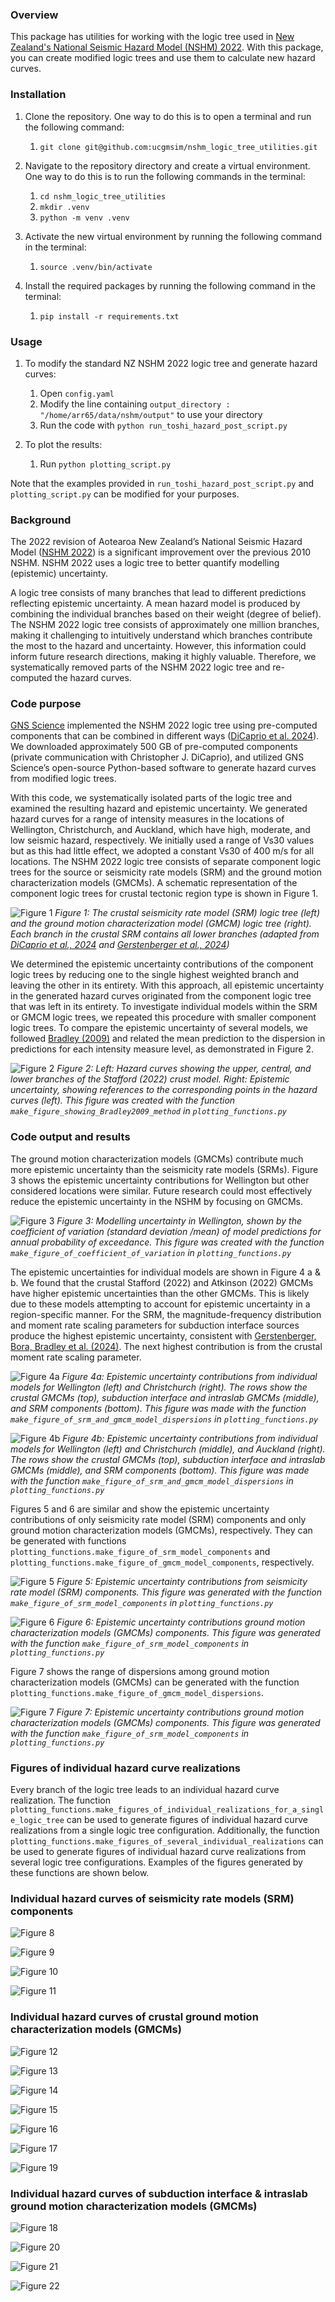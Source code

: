 ### Overview

This package has utilities for working with the logic tree used in [New Zealand's National Seismic Hazard Model 
(NSHM) 2022](https://www.gns.cri.nz/research-projects/national-seismic-hazard-model/). 
With this package, you can create modified logic trees and use them to calculate new hazard curves.

### Installation
1. Clone the repository. One way to do this is to open a terminal and run the following command: 
    
   1. `git clone git@github.com:ucgmsim/nshm_logic_tree_utilities.git`

2. Navigate to the repository directory and create a virtual environment. One way to do this is to run the following 
   commands in the terminal:

   1. `cd nshm_logic_tree_utilities`
   2. `mkdir .venv`
   3. `python -m venv .venv`

3. Activate the new virtual environment by running the following command in the terminal:
   1. `source .venv/bin/activate`

4. Install the required packages by running the following command in the terminal:
   1. `pip install -r requirements.txt`

### Usage

1. To modify the standard NZ NSHM 2022 logic tree and generate hazard curves:
   1. Open `config.yaml`
   2. Modify the line containing `output_directory : "/home/arr65/data/nshm/output"` to use your directory
   3. Run the code with `python run_toshi_hazard_post_script.py`

2. To plot the results:
   1. Run `python plotting_script.py`

Note that the examples provided in `run_toshi_hazard_post_script.py` and `plotting_script.py`
can be modified for your purposes.


### Background

The 2022 revision of Aotearoa New Zealand’s National Seismic Hazard Model 
([NSHM 2022](https://www.gns.cri.nz/research-projects/national-seismic-hazard-model/)) is a significant improvement 
over the previous 2010 NSHM. NSHM 2022 uses a logic tree to better quantify modelling (epistemic) uncertainty.  

A logic tree consists of many branches that lead to different predictions reflecting epistemic uncertainty. 
A mean hazard model is produced by combining the individual branches based on their weight (degree of belief). 
The NSHM 2022 logic tree consists of approximately one million branches, making it challenging to intuitively understand 
which branches contribute the most to the hazard and uncertainty. However, this information could inform future research 
directions, making it highly valuable. Therefore, we systematically removed parts of the NSHM 2022 logic tree and 
re-computed the hazard curves.

### Code purpose

[GNS Science](https://github.com/GNS-Science) implemented the NSHM 2022 logic tree using pre-computed components that can 
be combined in different ways 
([DiCaprio et al. 2024](https://pubs.geoscienceworld.org/ssa/srl/article/95/1/125/628895/Calculation-of-National-Seismic-Hazard-Models-with)).
We downloaded approximately 500 GB of pre-computed components 
(private communication with Christopher J. DiCaprio), and utilized GNS Science’s open-source Python-based software to 
generate hazard curves from modified logic trees.

With this code, we systematically isolated parts of the logic tree and examined the resulting hazard and epistemic 
uncertainty. We generated hazard curves for a range of intensity measures in the locations of Wellington, 
Christchurch, and Auckland, which have high, moderate, and low seismic hazard, respectively. 
We initially used a range of Vs30 values but as this had little effect, we adopted a constant Vs30 of 400 m/s for 
all locations. The NSHM 2022 logic tree consists of separate component logic trees for the source or seismicity rate 
models (SRM) and the ground motion characterization models (GMCMs). A schematic representation of the component logic 
trees for crustal tectonic region type is shown in Figure 1.

![Figure 1](images/logic_tree_example_fig.png)
*Figure 1: The crustal seismicity rate model (SRM) logic tree (left) and the ground motion characterization
model (GMCM) logic tree (right). Each branch in the crustal SRM contains all lower branches (adapted
from [DiCaprio et al., 2024](https://pubs.geoscienceworld.org/ssa/srl/article/95/1/125/628895/Calculation-of-National-Seismic-Hazard-Models-with) 
and 
[Gerstenberger et al., 2024](https://pubs.geoscienceworld.org/ssa/bssa/article/114/1/7/631699))*


We determined the epistemic uncertainty contributions of the component logic trees by reducing one to the single 
highest weighted branch and leaving the other in its entirety. With this approach, all epistemic uncertainty in 
the generated hazard curves originated from the component logic tree that was left in its entirety. To investigate 
individual models within the SRM or GMCM logic trees, we repeated this procedure with smaller component logic trees. 
To compare the epistemic uncertainty of several models, we followed 
[Bradley (2009)](https://journals.sagepub.com/doi/pdf/10.1193/1.3238556) and related the mean prediction to 
the dispersion in predictions for each intensity measure level, as demonstrated in Figure 2.

![Figure 2](images/Stafford2022_WLG_predictions_and_aggregate_stats.png)
*Figure 2: Left: Hazard curves showing the upper, central, and lower branches of the Stafford (2022) crust model. 
Right: Epistemic uncertainty, showing references  to the corresponding points in  the hazard curves (left). This figure 
was created with the function `make_figure_showing_Bradley2009_method` in `plotting_functions.py`* 

### Code output and results

The ground motion characterization models (GMCMs) contribute much more epistemic
uncertainty than the seismicity rate models (SRMs). Figure 3 shows the epistemic
uncertainty contributions for Wellington but other considered locations were similar. Future
research could most effectively reduce the epistemic uncertainty in the NSHM by focusing
on GMCMs.

![Figure 3](images/coefficient_of_variation.png)
*Figure 3: Modelling uncertainty in Wellington, shown by the coefficient of variation
(standard deviation /mean) of model predictions for annual probability of exceedance. This figure was created with the
function `make_figure_of_coefficient_of_variation` in `plotting_functions.py`* 

The epistemic uncertainties for individual models are shown in Figure 4 a & b. We found that the
crustal Stafford (2022) and Atkinson (2022) GMCMs have higher epistemic uncertainties
than the other GMCMs. This is likely due to these models attempting to account for
epistemic uncertainty in a region-specific manner. For the SRM, the magnitude-frequency
distribution and moment rate scaling parameters for subduction interface sources produce
the highest epistemic uncertainty, consistent with [Gerstenberger, Bora, Bradley et al.
(2024)](https://pubs.geoscienceworld.org/ssa/bssa/article/114/1/7/631699). 
The next highest contribution is from the crustal moment rate scaling parameter.

![Figure 4a](images/WLG_CHC_dispersion_poster_plot.png)
*Figure 4a: Epistemic uncertainty contributions from individual models for Wellington (left) and
Christchurch (right). The rows show the crustal GMCMs (top), subduction interface and intraslab
GMCMs (middle), and SRM components (bottom). This figure was made with the function 
`make_figure_of_srm_and_gmcm_model_dispersions` in `plotting_functions.py`* 

![Figure 4b](images/WLG_CHC_AKL_dispersion_poster_plot.png)
*Figure 4b: Epistemic uncertainty contributions from individual models for Wellington (left) and
Christchurch (middle), and Auckland (right). The rows show the crustal GMCMs (top), subduction interface and intraslab
GMCMs (middle), and SRM components (bottom). This figure was made with the function 
`make_figure_of_srm_and_gmcm_model_dispersions` in `plotting_functions.py`*

Figures 5 and 6 are similar and show the epistemic uncertainty contributions of only seismicity rate model (SRM) 
components and only ground motion characterization models (GMCMs), respectively. They can be generated with functions
`plotting_functions.make_figure_of_srm_model_components` and `plotting_functions.make_figure_of_gmcm_model_components`,
respectively.

![Figure 5](images/srm_dispersions_WLG_CHC_AKL.png)
*Figure 5: Epistemic uncertainty contributions from seismicity rate model (SRM) components. This figure was generated
with the function `make_figure_of_srm_model_components` in `plotting_functions.py`*

![Figure 6](images/gmcms_PGA_AKL_WLG_CHC.png)
*Figure 6: Epistemic uncertainty contributions ground motion characterization models (GMCMs) components. 
This figure was generated with the function `make_figure_of_srm_model_components` in `plotting_functions.py`*

Figure 7 shows the range of dispersions among ground motion characterization models (GMCMs) can be generated with
the function `plotting_functions.make_figure_of_gmcm_model_dispersions`.

![Figure 7](images/gmcm_models_dispersion_ranges.png)
*Figure 7: Epistemic uncertainty contributions ground motion characterization models (GMCMs) components. 
This figure was generated with the function `make_figure_of_srm_model_components` in `plotting_functions.py`*

### Figures of individual hazard curve realizations

Every branch of the logic tree leads to an individual hazard curve realization. The function 
`plotting_functions.make_figures_of_individual_realizations_for_a_single_logic_tree` can be used to generate
figures of individual hazard curve realizations from a single logic tree configuration. Additionally, the function
`plotting_functions.make_figures_of_several_individual_realizations` can be used to generate figures of individual
hazard curve realizations from several logic tree configurations. Examples of the figures generated by these
functions are shown below.

### Individual hazard curves of seismicity rate models (SRM) components

![Figure 8](images/individual_realizations/CRU_deformation_model_individual_realizations.png)

![Figure 9](images/individual_realizations/CRU_MFD_individual_realizations.png)

![Figure 10](images/individual_realizations/CRU_moment_rate_scaling_individual_realizations.png)

![Figure 11](images/individual_realizations/CRU_time_dependence_individual_realizations.png)

### Individual hazard curves of crustal ground motion characterization models (GMCMs)

![Figure 12](images/individual_realizations/AbrahamsonEtAl2014_individual_realizations.png)

![Figure 13](images/individual_realizations/Atkinson2022Crust_individual_realizations.png)

![Figure 14](images/individual_realizations/BooreEtAl2014_individual_realizations.png)

![Figure 15](images/individual_realizations/Bradley2013_individual_realizations.png)

![Figure 16](images/individual_realizations/CampbellBozorgnia2014_individual_realizations.png)

![Figure 17](images/individual_realizations/ChiouYoungs2014_individual_realizations.png)

![Figure 19](images/individual_realizations/Stafford2022_individual_realizations.png)


### Individual hazard curves of subduction interface & intraslab ground motion characterization models (GMCMs)

![Figure 18](images/individual_realizations/Atkinson2022SSlab_individual_realizations.png)

![Figure 20](images/individual_realizations/NZNSHM2022_AbrahamsonGulerce2020SSlab_individual_realizations.png)

![Figure 21](images/individual_realizations/NZNSHM2022_KuehnEtAl2020SSlab_individual_realizations.png)

![Figure 22](images/individual_realizations/NZNSHM2022_ParkerEtAl2020SSlab_individual_realizations.png)





